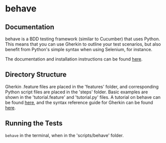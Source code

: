 # behave

## Documentation

behave is a BDD testing framework (similar to Cucumber) that uses Python. This means that you can use Gherkin to outline your test scenarios, but also benefit from Python's simple syntax when using Selenium, for instance.

The documentation and installation instructions can be found [here](https://behave.readthedocs.io/en/latest/).

## Directory Structure

Gherkin .feature files are placed in the 'features' folder, and corresponding Python script files are placed in the 'steps' folder. Basic examples are shown in the 'tutorial.feature' and 'tutorial.py' files. A tutorial on behave can be found [here](https://behave.readthedocs.io/en/latest/tutorial.html), and the syntax reference guide for Gherkin can be found [here](https://cucumber.io/docs/gherkin/reference/). 

## Running the Tests

```behave``` in the terminal, when in the 'scripts/behave' folder.


